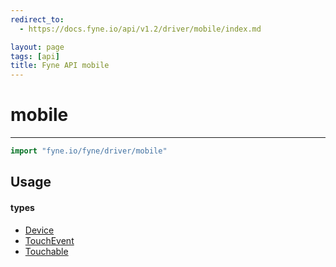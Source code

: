 ```yaml
---
redirect_to:
  - https://docs.fyne.io/api/v1.2/driver/mobile/index.md

layout: page
tags: [api]
title: Fyne API mobile
---
```



# mobile
---
```go
import "fyne.io/fyne/driver/mobile"
```


## Usage

#### types

 * [Device](device.html)
 * [TouchEvent](touchevent.html)
 * [Touchable](touchable.html)
